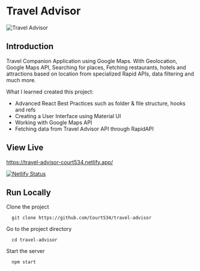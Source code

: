 # Travel Advisor

![Travel Advisor](https://i.ibb.co/qph2cZn/image.pngg)

## Introduction
Travel Companion Application using Google Maps. With Geolocation, Google Maps API, Searching for places, Fetching restaurants, hotels and attractions based on location from specialized Rapid APIs, data filtering and much more.

What I learned created this project:

- Advanced React Best Practices such as folder & file structure, hooks and refs
- Creating a User Interface using Material UI
- Working with Google Maps API
- Fetching data from Travel Advisor API through RapidAPI

## View Live

https://travel-advisor-court534.netlify.app/

[![Netlify Status](https://api.netlify.com/api/v1/badges/06711ce0-b489-4315-832d-bccee1ef60c6/deploy-status)](https://app.netlify.com/sites/travel-advisor-court534/deploys)

## Run Locally

Clone the project

```
  git clone https://github.com/Court534/travel-advisor
```

Go to the project directory

```
  cd travel-advisor
```

Start the server

```
  npm start
```
